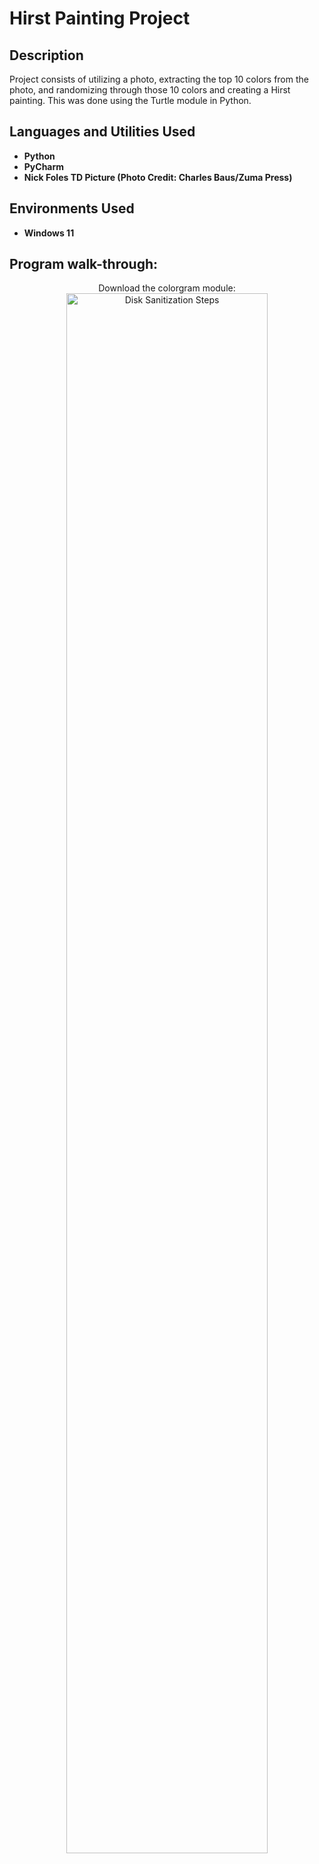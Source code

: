 <h1>Hirst Painting Project</h1>

<h2>Description</h2>
Project consists of utilizing a photo, extracting the top 10 colors from the photo, and randomizing through those 10 colors and creating a Hirst painting. This was done using the Turtle module in Python.
<br />


<h2>Languages and Utilities Used</h2>

- <b>Python</b> 
- <b>PyCharm</b>
- <b>Nick Foles TD Picture (Photo Credit: Charles Baus/Zuma Press)</b>

<h2>Environments Used </h2>

- <b>Windows 11</b>

<h2>Program walk-through:</h2>

<p align="center">
Download the colorgram module: <br/>
<img src="https://i.imgur.com/62TgaWL.png" height="80%" width="80%" alt="Disk Sanitization Steps"/>
<br />

<!--
 ```diff
- text in red
+ text in green
! text in orange
# text in gray
@@ text in purple (and bold)@@
```
--!>
